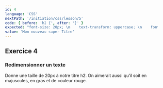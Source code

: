 ```yaml
---
id: 4
language: 'CSS'
nextPath: '/initiation/css/lesson/5'
code: { before: 'h2 {', after: '}' }
expected: "font-size: 20px; \n    text-transform: uppercase; \n    font-weight: bold; \n    color: red;"
value: 'Mon nouveau super Titre'
---
```


## Exercice 4

### Redimensionner un texte

Donne une taille de 20px à notre titre h2. On aimerait aussi qu’il soit en majuscules, en gras et de couleur rouge.
